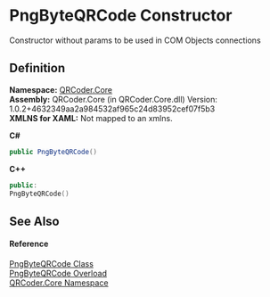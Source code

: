 # PngByteQRCode Constructor


Constructor without params to be used in COM Objects connections



## Definition
**Namespace:** <a href="N_QRCoder_Core.md">QRCoder.Core</a>  
**Assembly:** QRCoder.Core (in QRCoder.Core.dll) Version: 1.0.2+4632349aa2a984532af965c24d83952cef07f5b3  
**XMLNS for XAML:** Not mapped to an xmlns.

**C#**
``` C#
public PngByteQRCode()
```
**C++**
``` C++
public:
PngByteQRCode()
```



## See Also


#### Reference
<a href="T_QRCoder_Core_PngByteQRCode.md">PngByteQRCode Class</a>  
<a href="Overload_QRCoder_Core_PngByteQRCode__ctor.md">PngByteQRCode Overload</a>  
<a href="N_QRCoder_Core.md">QRCoder.Core Namespace</a>  
